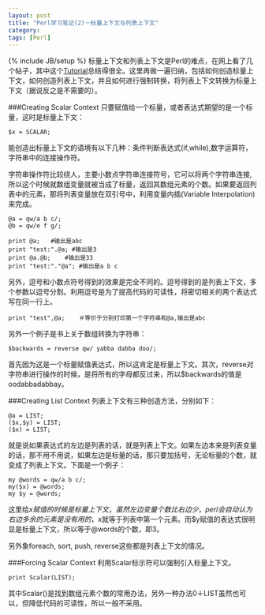 ```yaml
---
layout: post
title: "Perl学习笔记(2)－标量上下文与列表上下文"
category: 
tags: [Perl]
---
```

{% include JB/setup %}
标量上下文和列表上下文是Perl的难点，在网上看了几个帖子，其中这个[Tutorial](http://szabgab.com/scalar-and-list-context-in-perl.html)总结得很全。这里再做一遍归纳，包括如何创造标量上下文，如何创造列表上下文，并且如何进行强制转换，将列表上下文转换为标量上下文（据说反之是不需要的）。

###Creating Scalar Context
只要赋值给一个标量，或者表达式期望的是一个标量，这时是标量上下文：

	$x = SCALAR;

能创造出标量上下文的语境有以下几种：条件判断表达式(if,while),数字运算符，字符串中的连接操作符。

字符串操作符比较绕人，主要小数点字符串连接符号，它可以将两个字符串连接,所以这个时候就数组变量就被当成了标量，返回其数组元素的个数。如果要返回列表中的元素，那将列表变量放在双引号中，利用变量内插(Variable Interpolation)来完成。
	
	@a = qw/a b c/;
	@b = qw/e f g/;

	print @a;	#输出是abc
	print "test:".@a; #输出是3
	print @a.@b;	#输出是33
	print "test:"."@a"; #输出是a b c
	
另外，逗号和小数点符号得到的效果是完全不同的。逗号得到的是列表上下文，多个参数以逗号分割。利用逗号是为了提高代码的可读性，将密切相关的两个表达式写在同一行上。

	print "test",@a;	＃等价于分别打印第一个字符串和@a,输出是abc
 
另外一个例子是书上关于数组转换为字符串：
	
	$backwards = reverse qw/ yabba dabba doo/;

首先因为这是一个标量赋值表达式，所以这肯定是标量上下文。其次，reverse对字符串进行操作的时候，是将所有的字母都反过来，所以$backwards的值是oodabbadabbay。	

###Creating List Context
列表上下文有三种创造方法，分别如下：

	@a = LIST;
	($x,$y) = LIST;
	($x) = LIST;

就是说如果表达式的左边是列表的话，就是列表上下文。如果左边本来是列表变量的话，那不用不用说，如果左边是标量的话，那只要加括号，无论标量的个数，就变成了列表上下文。下面是一个例子：

	my @words = qw/a b c/;
	my($x) = @words;
	my $y = @words;

这里给$x赋值的时候是标量上下文，虽然左边变量个数比右边少，perl会自动认为右边多余的元素是没有用的，$x就等于列表中第一个元素。而$y赋值的表达式很明显是标量上下文，所以等于@words的个数，即3。

另外象foreach, sort, push, reverse这些都是列表上下文的情况。

###Forcing Scalar Context
利用Scalar标示符可以强制引入标量上下文。

	print Scalar(LIST);

其中Scalar()是找到数组元素个数的常用办法，另外一种办法0＋LIST虽然也可以，但降低代码的可读性，所以一般不采用。


